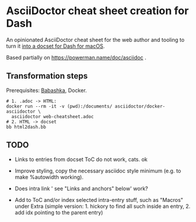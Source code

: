 AsciiDoctor cheat sheet creation for Dash
=========================================

An opinionated AsciiDoctor cheat sheet for the web author and tooling to turn it [into a docset for Dash for macOS](https://github.com/Kapeli/cheatset#readme).

Based partially on https://powerman.name/doc/asciidoc .

## Transformation steps

Prerequisites: [Babashka](https://babashka.org), Docker.

    # 1. .adoc -> HTML:
    docker run --rm -it -v (pwd):/documents/ asciidoctor/docker-asciidoctor \
      asciidoctor web-cheatsheet.adoc
    # 2. HTML -> docset
    bb html2dash.bb

## TODO

* Links to entries from docset ToC do not work, cats. ok
* Improve styling, copy the necessary asciidoc style minimum (e.g. to make %autowidth working).
* Does intra link ' see "Links and anchors" below' work?

* Add to ToC and/or index selected intra-entry stuff, such as "Macros" under Extra
  (simple version: 1. hickory to find all such inside an entry, 2. add idx pointing to the parent entry)